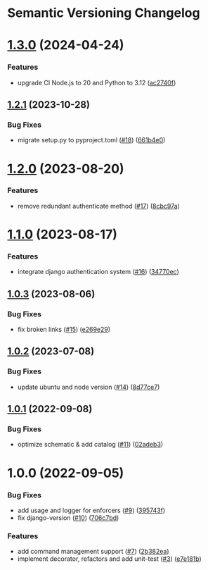 # Semantic Versioning Changelog

# [1.3.0](https://github.com/pycasbin/django-authorization/compare/v1.2.1...v1.3.0) (2024-04-24)


### Features

* upgrade CI Node.js to 20 and Python to 3.12 ([ac2740f](https://github.com/pycasbin/django-authorization/commit/ac2740f73690744d1ff22360b2e065a95d1322ef))

## [1.2.1](https://github.com/pycasbin/django-authorization/compare/v1.2.0...v1.2.1) (2023-10-28)


### Bug Fixes

* migrate setup.py to pyproject.toml ([#18](https://github.com/pycasbin/django-authorization/issues/18)) ([661b4e0](https://github.com/pycasbin/django-authorization/commit/661b4e0bef49247e8b447a33978e8c1439119b5c))

# [1.2.0](https://github.com/pycasbin/django-authorization/compare/v1.1.0...v1.2.0) (2023-08-20)


### Features

* remove redundant authenticate method ([#17](https://github.com/pycasbin/django-authorization/issues/17)) ([8cbc97a](https://github.com/pycasbin/django-authorization/commit/8cbc97aba4893e95c312f428bb4ed7f1579f21db))

# [1.1.0](https://github.com/pycasbin/django-authorization/compare/v1.0.3...v1.1.0) (2023-08-17)


### Features

* integrate django authentication system ([#16](https://github.com/pycasbin/django-authorization/issues/16)) ([34770ec](https://github.com/pycasbin/django-authorization/commit/34770ecd5e11f7a05c78b60d234e6975abfe4f4e))

## [1.0.3](https://github.com/pycasbin/django-authorization/compare/v1.0.2...v1.0.3) (2023-08-06)


### Bug Fixes

* fix broken links ([#15](https://github.com/pycasbin/django-authorization/issues/15)) ([e269e29](https://github.com/pycasbin/django-authorization/commit/e269e2989348b586e5cf1d63bda0cf2e6ca1e205))

## [1.0.2](https://github.com/pycasbin/django-authorization/compare/v1.0.1...v1.0.2) (2023-07-08)


### Bug Fixes

* update ubuntu and node version ([#14](https://github.com/pycasbin/django-authorization/issues/14)) ([8d77ce7](https://github.com/pycasbin/django-authorization/commit/8d77ce740a03cbf3e25d0f82e4a894e983c04bb0))

## [1.0.1](https://github.com/pycasbin/django-authorization/compare/v1.0.0...v1.0.1) (2022-09-08)


### Bug Fixes

* optimize schematic & add catalog ([#11](https://github.com/pycasbin/django-authorization/issues/11)) ([02adeb3](https://github.com/pycasbin/django-authorization/commit/02adeb3388c75b699db9dc1bc42eda1ed5d0679e))

# 1.0.0 (2022-09-05)


### Bug Fixes

* add usage and logger for enforcers ([#9](https://github.com/pycasbin/django-authorization/issues/9)) ([395743f](https://github.com/pycasbin/django-authorization/commit/395743fd504ebd44c536d6661abde80531300071))
* fix django-version ([#10](https://github.com/pycasbin/django-authorization/issues/10)) ([706c7bd](https://github.com/pycasbin/django-authorization/commit/706c7bd1626c7ce5bcc0ab1cb58c08d20ed30f8a))


### Features

* add command management support ([#7](https://github.com/pycasbin/django-authorization/issues/7)) ([2b382ea](https://github.com/pycasbin/django-authorization/commit/2b382ea150b7eed3daaa6ea801fc5f71f66ef770))
* implement decorator, refactors and add unit-test ([#3](https://github.com/pycasbin/django-authorization/issues/3)) ([e7e181b](https://github.com/pycasbin/django-authorization/commit/e7e181b88ff1dd13f142715a4bed34686c5a4e8f))
